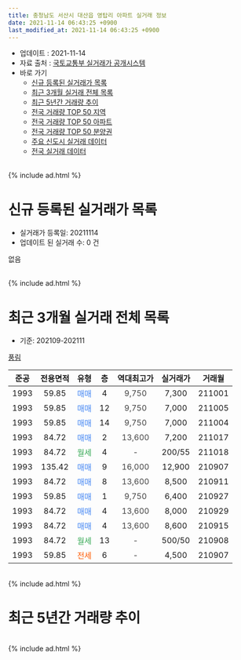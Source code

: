 ```yaml
---
title: 충청남도 서산시 대산읍 영탑리 아파트 실거래 정보
date: 2021-11-14 06:43:25 +0900
last_modified_at: 2021-11-14 06:43:25 +0900
---
```


* 업데이트 : 2021-11-14
* 자료 출처 : [국토교통부 실거래가 공개시스템](http://rt.molit.go.kr)
* 바로 가기
    * [신규 등록된 실거래가 목록](#신규-등록된-실거래가-목록)
    * [최근 3개월 실거래 전체 목록](#최근-3개월-실거래-전체-목록)
    * [최근 5년간 거래량 추이](#최근-5년간-거래량-추이)
    * [전국 거래량 TOP 50 지역](https://inasie.github.io/apt-trade-info/최근-3개월-전국에서-가장-거래가-많이-발생한-지역)
    * [전국 거래량 TOP 50 아파트](https://inasie.github.io/apt-trade-info/최근-3개월-전국에서-가장-거래가-많이-발생한-아파트)
    * [전국 거래량 TOP 50 분양권](https://inasie.github.io/apt-trade-info/최근-3개월-전국에서-가장-거래가-많이-발생한-분양권)
    * [주요 신도시 실거래 데이터](https://inasie.github.io/apt-trade-info/주요-신도시)
    * [전국 실거래 데이터](https://inasie.github.io/apt-trade-info/전국)
<br>
{% include ad.html %}
<br>

# 신규 등록된 실거래가 목록
* 실거래가 등록일: 20211114
* 업데이트 된 실거래 수: 0 건

없음

<br>
{% include ad.html %}
<br>

# 최근 3개월 실거래 전체 목록
* 기준: 202109-202111


[풍림](https://search.naver.com/search.naver?query=%EC%B6%A9%EC%B2%AD%EB%82%A8%EB%8F%84+%EC%84%9C%EC%82%B0%EC%8B%9C+%EB%8C%80%EC%82%B0%EC%9D%8D+%EC%98%81%ED%83%91%EB%A6%AC+%ED%92%8D%EB%A6%BC)

|준공|전용면적|유형|층|역대최고가|실거래가|거래월|
|:---:|:---:|:---:|:---:|:---:|:---:|:---:|
|1993|59.85|<span style="color:#4285f3">매매</span>|4|<span style="color:#444444">9,750</span>|7,300|211001|
|1993|59.85|<span style="color:#4285f3">매매</span>|12|<span style="color:#444444">9,750</span>|7,000|211005|
|1993|59.85|<span style="color:#4285f3">매매</span>|14|<span style="color:#444444">9,750</span>|7,000|211004|
|1993|84.72|<span style="color:#4285f3">매매</span>|2|<span style="color:#444444">13,600</span>|7,200|211017|
|1993|84.72|<span style="color:#34a853">월세</span>|4|<span style="color:#444444">-</span>|200/55|211018|
|1993|135.42|<span style="color:#4285f3">매매</span>|9|<span style="color:#444444">16,000</span>|12,900|210907|
|1993|84.72|<span style="color:#4285f3">매매</span>|8|<span style="color:#444444">13,600</span>|8,500|210911|
|1993|59.85|<span style="color:#4285f3">매매</span>|1|<span style="color:#444444">9,750</span>|6,400|210927|
|1993|84.72|<span style="color:#4285f3">매매</span>|4|<span style="color:#444444">13,600</span>|8,000|210929|
|1993|84.72|<span style="color:#4285f3">매매</span>|4|<span style="color:#444444">13,600</span>|8,600|210915|
|1993|84.72|<span style="color:#34a853">월세</span>|13|<span style="color:#444444">-</span>|500/50|210908|
|1993|59.85|<span style="color:#ff5a00">전세</span>|6|<span style="color:#444444">-</span>|4,500|210907|


<br>
{% include ad.html %}
<br>

# 최근 5년간 거래량 추이


<div style="width:100%;">
    <canvas id="deal_progress" height="200"></canvas>
</div>

<script>
new Chart(document.getElementById("deal_progress"), {
    type: 'line',
    data: {
        labels: ['201611','201612','201701','201702','201703','201704','201705','201706','201707','201708','201709','201710','201711','201712','201801','201802','201803','201804','201805','201806','201807','201808','201809','201810','201811','201812','201901','201902','201903','201904','201905','201906','201907','201908','201909','201910','201911','201912','202001','202002','202003','202004','202005','202006','202007','202008','202009','202010','202011','202012','202101','202102','202103','202104','202105','202106','202107','202108','202109','202110','202111'],
        datasets: [{
            label: '매매',
            pointRadius: 1,
            data: [5, 0, 3, 5, 2, 5, 4, 3, 3, 3, 5, 5, 2, 2, 4, 1, 3, 3, 4, 0, 1, 2, 3, 2, 0, 1, 2, 1, 0, 1, 2, 5, 0, 2, 1, 0, 3, 2, 1, 0, 2, 4, 1, 2, 1, 3, 4, 3, 5, 0, 3, 2, 1, 6, 7, 5, 5, 5, 5, 4, 0],
            borderColor: "rgba(255, 201, 14, 1)",
            backgroundColor: "rgba(255, 201, 14, 0.5)",
            fill: false,
            lineTension: 0
        },{
            label: '전월세',
            pointRadius: 1,
            data: [0, 0, 0, 0, 1, 1, 2, 1, 0, 0, 1, 0, 1, 0, 0, 0, 1, 3, 0, 0, 0, 0, 2, 0, 2, 0, 0, 0, 1, 2, 0, 1, 0, 0, 0, 2, 2, 1, 1, 0, 2, 4, 2, 0, 0, 1, 2, 0, 0, 0, 1, 0, 1, 0, 1, 2, 2, 1, 2, 1, 0],
            borderColor: "rgba(0, 141, 185, 1)",
            backgroundColor: "rgba(0, 141, 185, 0.5)",
            fill: false,
            lineTension: 0
        }
        ]
    },
    options: {
        responsive: true,
        title: {
            display: false
        },
        tooltips: {
            mode: 'index',
            intersect: false
        },
        hover: {
            mode: 'nearest',
            intersect: true
        },
        scales: {
            xAxes: [{
                display: true,
                scaleLabel: {
                    display: true,
                    labelString: '년/월'
                }
            }],
            yAxes: [{
                display: true,
                ticks: {
                    suggestedMin: 0,
                },
                scaleLabel: {
                    display: true,
                    labelString: '실거래 수'
                }
            }]
        }
    }
});

</script>


<br>
{% include ad.html %}
<br>

